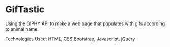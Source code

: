 # GifTastic
Using the GIPHY API to make a web page that populates with gifs according to animal name.


Technologies Used: HTML, CSS,Bootstrap, Javascript, jQuery
